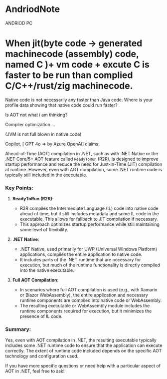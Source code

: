 # AndriodNote

ANDRIOD PC 


# When jit(byte code -> generated machinecode (assembly) code, named C )+ vm code + excute C is faster to be run than complied C/C++/rust/zig machinecode. 

Native code is not necessarily any faster than Java code. Where is your profile data showing that native code could run faster? 

Is AOT not what i am thinking? 

Complier optimization ...

(JVM is not full blown in native code)

Copilot, [ GPT 4o => by Azure OpenAI] claims:

Ahead-of-Time (AOT) compilation in .NET, such as with .NET Native or the .NET Core/5+ AOT feature called `ReadyToRun` (R2R), is designed to improve startup performance and reduce the need for Just-In-Time (JIT) compilation at runtime. However, even with AOT compilation, some .NET runtime code is typically still included in the executable.

### Key Points:

1. **ReadyToRun (R2R)**:
   - R2R compiles the Intermediate Language (IL) code into native code ahead of time, but it still includes metadata and some IL code in the executable. This allows for fallback to JIT compilation if necessary.
   - This approach optimizes startup performance while still maintaining some level of flexibility.

2. **.NET Native**:
   - .NET Native, used primarily for UWP (Universal Windows Platform) applications, compiles the entire application to native code.
   - It includes parts of the .NET runtime that are necessary for execution, but much of the runtime functionality is directly compiled into the native executable.

3. **Full AOT Compilation**:
   - In scenarios where full AOT compilation is used (e.g., with Xamarin or Blazor WebAssembly), the entire application and necessary runtime components are compiled into native code or WebAssembly.
   - The resulting executable or WebAssembly module includes the runtime components required for execution, but it minimizes the presence of IL code.

### Summary:
Yes, even with AOT compilation in .NET, the resulting executable typically includes some .NET runtime code to ensure that the application can execute correctly. The extent of runtime code included depends on the specific AOT technology and configuration used.

If you have more specific questions or need help with a particular aspect of AOT in .NET, feel free to ask!
